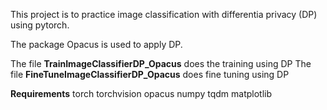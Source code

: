 This project is to practice image classification with differentia privacy (DP) using pytorch.

The package Opacus is used to apply DP.

The file **TrainImageClassifierDP_Opacus** does the training using DP
The file **FineTuneImageClassifierDP_Opacus** does fine tuning using DP 



**Requirements**
torch
torchvision
opacus
numpy
tqdm
matplotlib
